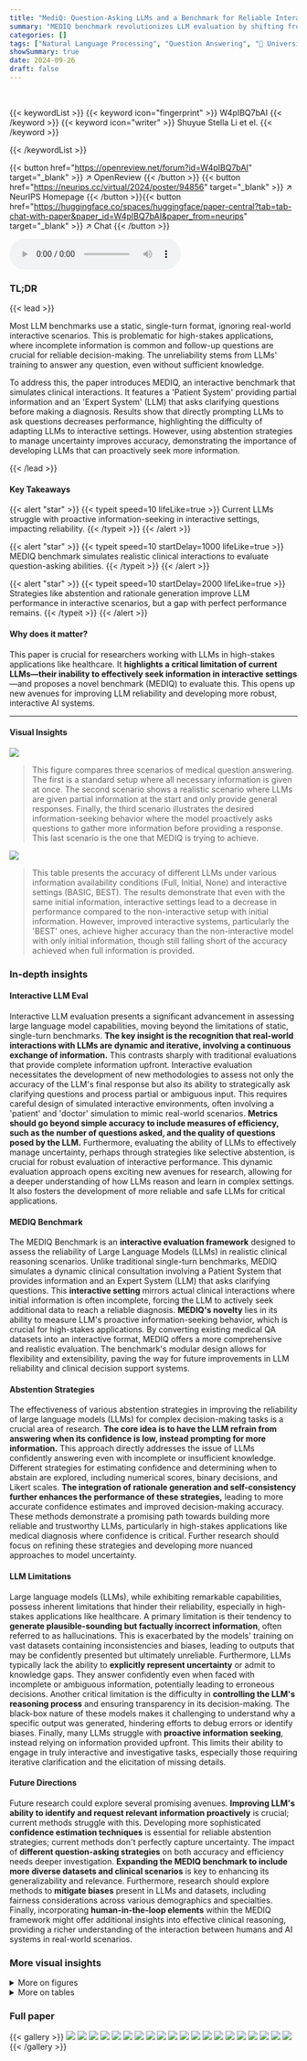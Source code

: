 ```yaml
---
title: "MediQ: Question-Asking LLMs and a Benchmark for Reliable Interactive Clinical Reasoning"
summary: "MEDIQ benchmark revolutionizes LLM evaluation by shifting from static to interactive clinical reasoning, revealing LLMs' struggles with proactive information-seeking and highlighting the importance of..."
categories: []
tags: ["Natural Language Processing", "Question Answering", "🏢 University of Washington",]
showSummary: true
date: 2024-09-26
draft: false
---
```


<br>

{{< keywordList >}}
{{< keyword icon="fingerprint" >}} W4pIBQ7bAI {{< /keyword >}}
{{< keyword icon="writer" >}} Shuyue Stella Li et el. {{< /keyword >}}
 
{{< /keywordList >}}

{{< button href="https://openreview.net/forum?id=W4pIBQ7bAI" target="_blank" >}}
↗ OpenReview
{{< /button >}}
{{< button href="https://neurips.cc/virtual/2024/poster/94856" target="_blank" >}}
↗ NeurIPS Homepage
{{< /button >}}{{< button href="https://huggingface.co/spaces/huggingface/paper-central?tab=tab-chat-with-paper&paper_id=W4pIBQ7bAI&paper_from=neurips" target="_blank" >}}
↗ Chat
{{< /button >}}



<audio controls>
    <source src="https://ai-paper-reviewer.com/W4pIBQ7bAI/podcast.wav" type="audio/wav">
    Your browser does not support the audio element.
</audio>


### TL;DR


{{< lead >}}

Most LLM benchmarks use a static, single-turn format, ignoring real-world interactive scenarios. This is problematic for high-stakes applications, where incomplete information is common and follow-up questions are crucial for reliable decision-making.  The unreliability stems from LLMs' training to answer any question, even without sufficient knowledge.

To address this, the paper introduces MEDIQ, an interactive benchmark that simulates clinical interactions. It features a 'Patient System' providing partial information and an 'Expert System' (LLM) that asks clarifying questions before making a diagnosis.  Results show that directly prompting LLMs to ask questions decreases performance, highlighting the difficulty of adapting LLMs to interactive settings. However, using abstention strategies to manage uncertainty improves accuracy, demonstrating the importance of developing LLMs that can proactively seek more information.

{{< /lead >}}


#### Key Takeaways

{{< alert "star" >}}
{{< typeit speed=10 lifeLike=true >}} Current LLMs struggle with proactive information-seeking in interactive settings, impacting reliability. {{< /typeit >}}
{{< /alert >}}

{{< alert "star" >}}
{{< typeit speed=10 startDelay=1000 lifeLike=true >}} MEDIQ benchmark simulates realistic clinical interactions to evaluate question-asking abilities. {{< /typeit >}}
{{< /alert >}}

{{< alert "star" >}}
{{< typeit speed=10 startDelay=2000 lifeLike=true >}} Strategies like abstention and rationale generation improve LLM performance in interactive scenarios, but a gap with perfect performance remains. {{< /typeit >}}
{{< /alert >}}

#### Why does it matter?
This paper is crucial for researchers working with LLMs in high-stakes applications like healthcare.  It **highlights a critical limitation of current LLMs—their inability to effectively seek information in interactive settings**—and proposes a novel benchmark (MEDIQ) to evaluate this. This opens up new avenues for improving LLM reliability and developing more robust, interactive AI systems.

------
#### Visual Insights



![](https://ai-paper-reviewer.com/W4pIBQ7bAI/figures_1_1.jpg)

> This figure compares three scenarios of medical question answering. The first is a standard setup where all necessary information is given at once. The second scenario shows a realistic scenario where LLMs are given partial information at the start and only provide general responses. Finally, the third scenario illustrates the desired information-seeking behavior where the model proactively asks questions to gather more information before providing a response. This last scenario is the one that MEDIQ is trying to achieve.





![](https://ai-paper-reviewer.com/W4pIBQ7bAI/tables_5_1.jpg)

> This table presents the accuracy of different LLMs under various information availability conditions (Full, Initial, None) and interactive settings (BASIC, BEST). The results demonstrate that even with the same initial information, interactive settings lead to a decrease in performance compared to the non-interactive setup with initial information.  However, improved interactive systems, particularly the 'BEST' ones, achieve higher accuracy than the non-interactive model with only initial information, though still falling short of the accuracy achieved when full information is provided.





### In-depth insights


#### Interactive LLM Eval
Interactive LLM evaluation presents a significant advancement in assessing large language model capabilities, moving beyond the limitations of static, single-turn benchmarks.  **The key insight is the recognition that real-world interactions with LLMs are dynamic and iterative, involving a continuous exchange of information.** This contrasts sharply with traditional evaluations that provide complete information upfront.  Interactive evaluation necessitates the development of new methodologies to assess not only the accuracy of the LLM's final response but also its ability to strategically ask clarifying questions and process partial or ambiguous input.  This requires careful design of simulated interactive environments, often involving a 'patient' and 'doctor' simulation to mimic real-world scenarios.  **Metrics should go beyond simple accuracy to include measures of efficiency, such as the number of questions asked, and the quality of questions posed by the LLM.** Furthermore, evaluating the ability of LLMs to effectively manage uncertainty, perhaps through strategies like selective abstention, is crucial for robust evaluation of interactive performance. This dynamic evaluation approach opens exciting new avenues for research, allowing for a deeper understanding of how LLMs reason and learn in complex settings.  It also fosters the development of more reliable and safe LLMs for critical applications.

#### MEDIQ Benchmark
The MEDIQ Benchmark is an **interactive evaluation framework** designed to assess the reliability of Large Language Models (LLMs) in realistic clinical reasoning scenarios. Unlike traditional single-turn benchmarks, MEDIQ simulates a dynamic clinical consultation involving a Patient System that provides information and an Expert System (LLM) that asks clarifying questions.  This **interactive setting** mirrors actual clinical interactions where initial information is often incomplete, forcing the LLM to actively seek additional data to reach a reliable diagnosis. **MEDIQ's novelty** lies in its ability to measure LLM's proactive information-seeking behavior, which is crucial for high-stakes applications.  By converting existing medical QA datasets into an interactive format, MEDIQ offers a more comprehensive and realistic evaluation.  The benchmark's modular design allows for flexibility and extensibility, paving the way for future improvements in LLM reliability and clinical decision support systems.

#### Abstention Strategies
The effectiveness of various abstention strategies in improving the reliability of large language models (LLMs) for complex decision-making tasks is a crucial area of research.  **The core idea is to have the LLM refrain from answering when its confidence is low, instead prompting for more information.** This approach directly addresses the issue of LLMs confidently answering even with incomplete or insufficient knowledge.  Different strategies for estimating confidence and determining when to abstain are explored, including numerical scores, binary decisions, and Likert scales.  **The integration of rationale generation and self-consistency further enhances the performance of these strategies,** leading to more accurate confidence estimates and improved decision-making accuracy.  These methods demonstrate a promising path towards building more reliable and trustworthy LLMs, particularly in high-stakes applications like medical diagnosis where confidence is critical.  Further research should focus on refining these strategies and developing more nuanced approaches to model uncertainty.

#### LLM Limitations
Large language models (LLMs), while exhibiting remarkable capabilities, possess inherent limitations that hinder their reliability, especially in high-stakes applications like healthcare.  A primary limitation is their tendency to **generate plausible-sounding but factually incorrect information**, often referred to as hallucinations.  This is exacerbated by the models' training on vast datasets containing inconsistencies and biases, leading to outputs that may be confidently presented but ultimately unreliable.  Furthermore, LLMs typically lack the ability to **explicitly represent uncertainty** or admit to knowledge gaps. They answer confidently even when faced with incomplete or ambiguous information, potentially leading to erroneous decisions.  Another critical limitation is the difficulty in **controlling the LLM's reasoning process** and ensuring transparency in its decision-making.  The black-box nature of these models makes it challenging to understand why a specific output was generated, hindering efforts to debug errors or identify biases. Finally, many LLMs struggle with **proactive information seeking**, instead relying on information provided upfront. This limits their ability to engage in truly interactive and investigative tasks, especially those requiring iterative clarification and the elicitation of missing details.

#### Future Directions
Future research could explore several promising avenues. **Improving LLM's ability to identify and request relevant information proactively** is crucial; current methods struggle with this.  Developing more sophisticated **confidence estimation techniques** is essential for reliable abstention strategies; current methods don't perfectly capture uncertainty.  The impact of **different question-asking strategies** on both accuracy and efficiency needs deeper investigation.  **Expanding the MEDIQ benchmark to include more diverse datasets and clinical scenarios** is key to enhancing its generalizability and relevance.   Furthermore, research should explore methods to **mitigate biases** present in LLMs and datasets, including fairness considerations across various demographics and specialties. Finally, incorporating **human-in-the-loop elements** within the MEDIQ framework might offer additional insights into effective clinical reasoning, providing a richer understanding of the interaction between humans and AI systems in real-world scenarios.


### More visual insights

<details>
<summary>More on figures
</summary>


![](https://ai-paper-reviewer.com/W4pIBQ7bAI/figures_2_1.jpg)

> This figure illustrates the MEDIQ benchmark's framework, which simulates a realistic clinical interaction.  The Patient System, possessing the complete patient record, responds to questions from the Expert System.  The Expert System, starting with incomplete information, determines if it has sufficient data to answer the medical question; if not, it asks follow-up questions to the Patient System. This process continues iteratively until the Expert System has enough information to answer the question confidently. The figure visually represents the information flow and decision-making process within the MEDIQ framework.


![](https://ai-paper-reviewer.com/W4pIBQ7bAI/figures_3_1.jpg)

> This figure shows the five steps involved in the Expert system: initial assessment, abstention, question generation, information integration, and decision making.  Each step is modular, making the system easily modifiable. The Abstention module is key, determining whether the system should answer the question or ask a follow-up question.  This decision is based on confidence level. The system proceeds to Question Generation if more information is needed and to Decision Making if confident.


![](https://ai-paper-reviewer.com/W4pIBQ7bAI/figures_6_1.jpg)

> This figure illustrates the difference between standard and realistic medical question-answering (QA) tasks.  Standard QA provides all necessary information upfront, while realistic QA mirrors real-world clinical scenarios where information is incomplete initially.  The figure emphasizes that effective clinical reasoning often involves a doctor proactively seeking additional details from the patient through follow-up questions, a process that current LLMs struggle to emulate. The MEDIQ framework aims to address this challenge.


![](https://ai-paper-reviewer.com/W4pIBQ7bAI/figures_7_1.jpg)

> This figure shows the performance of different abstention strategies on the iMEDQA dataset.  The x-axis represents the average conversation length (number of questions asked), and the y-axis represents the accuracy.  Different lines represent different strategies (BASIC, Average, Numerical, Binary, Scale) with and without self-consistency (SC) and rationale generation (RG). The figure demonstrates that incorporating rationale generation and self-consistency leads to improved accuracy.  The best performing strategy (Scale+RG+SC) significantly outperforms the baseline (BASIC).


![](https://ai-paper-reviewer.com/W4pIBQ7bAI/figures_8_1.jpg)

> This figure analyzes how the abstention module in the MEDIQ Expert system affects its performance.  Panel (a) shows the relationship between accuracy and the number of questions asked, varying the confidence threshold and whether the abstention response was included in the question generation process.  Panel (b) illustrates how rationale generation impacts the accuracy of confidence estimates over the course of the interaction. Panel (c) demonstrates how including the abstention response in the question generation process improves the model's accuracy, especially when combined with rationale generation and self-consistency.


![](https://ai-paper-reviewer.com/W4pIBQ7bAI/figures_24_1.jpg)

> This figure compares three scenarios of medical question answering.  The first shows a standard setup where all information is provided at once. The second shows a realistic scenario where only partial information is initially available, and current LLMs fail to adequately seek additional information. The third, representing the proposed MEDIQ framework, depicts the ideal scenario where the LLM proactively seeks further information through a conversational interaction.


![](https://ai-paper-reviewer.com/W4pIBQ7bAI/figures_26_1.jpg)

> This figure shows the performance of different abstention strategies in the MEDIQ benchmark on the iMEDQA dataset.  The x-axis represents the average conversation length (number of questions asked), and the y-axis represents the accuracy of the model. Different lines represent different abstention strategies (e.g., using a numerical confidence score, a Likert scale, or a binary decision), with and without rationale generation and self-consistency. The results demonstrate that incorporating rationale generation and self-consistency significantly improves accuracy, especially when using a Likert scale for confidence assessment.  The best-performing strategy (Scale+RG+SC) substantially surpasses the basic approach.


![](https://ai-paper-reviewer.com/W4pIBQ7bAI/figures_28_1.jpg)

> This figure shows the impact of interactive information-seeking on diagnostic accuracy across various medical specialties and difficulty levels of questions.  It highlights that interactive systems improve accuracy in some specialties, like ophthalmology,  but not all. The improvement is also more significant for more complex, clinically focused questions.


![](https://ai-paper-reviewer.com/W4pIBQ7bAI/figures_28_2.jpg)

> This figure compares three different scenarios of medical question answering. The standard setup (left) provides all necessary information at once, while the realistic setup (middle and right) only provides partial information initially.  Current LLMs struggle in the realistic scenario, giving only general responses (middle), while the desired behavior (right) would involve a doctor actively eliciting the necessary information through follow-up questions, which is the behavior that the MEDIQ benchmark aims to evaluate.


</details>




<details>
<summary>More on tables
</summary>


![](https://ai-paper-reviewer.com/W4pIBQ7bAI/tables_5_2.jpg)
> This table presents the results of evaluating the reliability of three different Patient System variants: Direct, Instruct, and Fact-Select.  The evaluation metrics used are Factuality and Relevance.  Factuality measures the percentage of statements in the Patient System's response that are supported by the information in the patient record. Relevance measures the average embedding semantic similarity between the generated response and the ground truth statement. The Fact-Select system significantly outperforms the other two systems in terms of factuality, while all three show relatively similar performance on relevance.

![](https://ai-paper-reviewer.com/W4pIBQ7bAI/tables_21_1.jpg)
> This table presents the results of a manual evaluation comparing three different variants of the Patient System: Direct, Instruct, and Fact-Select.  The 'Win Rate' column indicates the percentage of times each variant's response was judged as higher quality than the other variant's response in a pairwise comparison.  Fact-Select demonstrates a significantly higher win rate, suggesting it produces more factually accurate and complete responses compared to the Direct and Instruct variants.

![](https://ai-paper-reviewer.com/W4pIBQ7bAI/tables_23_1.jpg)
> This table presents the accuracy of different LLMs under various information availability levels.  It compares non-interactive settings (Full, Initial, None) with the interactive BASIC setting, where the LLM has the option to ask questions.  The results show that providing less information degrades accuracy.  While the BASIC interactive setting sometimes outperforms the non-interactive Initial setting, it still lags behind the non-interactive Full setting (where complete information is available).

![](https://ai-paper-reviewer.com/W4pIBQ7bAI/tables_24_1.jpg)
> This table compares the accuracy of different LLMs (Llama-3-8b, Llama-3-70b, GPT-3.5, GPT-4) under three different information availability levels (Full, Initial, None) and two interaction settings (Non-interactive, Interactive).  The 'Full' setup represents standard QA tasks where complete information is provided, while the 'Initial' and 'None' setups reflect realistic scenarios with incomplete or missing information. The 'BASIC' interactive setting allows LLMs to ask follow-up questions, highlighting their information-seeking ability. The 'BEST' interactive setting shows the improved accuracy after using additional techniques to address the challenges.  The table demonstrates that LLM performance degrades significantly when starting with limited information, even with the ability to ask questions. While advanced techniques can close the performance gap partially, there remains a considerable difference between ideal (full information) and realistic (limited information) scenarios.

![](https://ai-paper-reviewer.com/W4pIBQ7bAI/tables_25_1.jpg)
> This table presents the accuracy of different LLMs (Llama-3-8b, Llama-3-70b, GPT-3.5, GPT-4) under various information availability levels (Full, Initial, None) for two medical question answering tasks (iMEDQA, iCRAFT-MD).  It compares the performance of non-interactive models with an interactive model (BASIC) that allows the LLM to ask questions. The results demonstrate that while LLMs perform well with complete information, their accuracy significantly decreases in realistic scenarios with limited initial information and the ability to ask follow-up questions does not naturally improve their performance. The best performing interactive model (BEST) still lags behind the performance with complete information, showcasing a gap between idealized and real-world scenarios.

![](https://ai-paper-reviewer.com/W4pIBQ7bAI/tables_25_2.jpg)
> This table presents the accuracy of different LLMs across various information availability levels (Full, Initial, None) in both non-interactive and interactive settings.  The non-interactive setting serves as a baseline, while the interactive setting (BASIC) allows the LLM to ask questions. The results show that while LLMs perform well with complete information, their accuracy decreases significantly when information is incomplete, even when they have the ability to ask clarifying questions.  The 'BEST' column demonstrates improved performance, representing an optimized interactive system.

![](https://ai-paper-reviewer.com/W4pIBQ7bAI/tables_26_1.jpg)
> This table presents the accuracy of different LLMs (Llama-3-8b, Llama-3-70b, GPT-3.5, GPT-4) on two tasks (iMEDQA and iCRAFT-MD) under different information availability scenarios.  The 'Full' condition provides complete information, 'Initial' provides limited initial information, and 'None' provides no initial information.  The 'BASIC' setting allows the LLMs to ask questions interactively, while the 'BEST' setting represents the best performance achieved with improved question-asking strategies.  The table highlights the performance gap between models given complete information versus those only given partial information, even when allowed to ask clarifying questions.

![](https://ai-paper-reviewer.com/W4pIBQ7bAI/tables_27_1.jpg)
> This table presents the accuracy of different LLMs (Llama-3, GPT-3.5, GPT-4) under various information availability settings (Full, Initial, None).  The 'Full' setup provides complete information, the 'Initial' setup provides partial information (only age, gender, and chief complaint), and the 'None' setup provides no information.  The 'BASIC' setting allows the LLMs to ask questions interactively. The table shows how the accuracy changes across these conditions, highlighting the impact of interactive questioning. Bold values indicate where interactive performance exceeds the performance when only initial information was provided.

</details>




### Full paper

{{< gallery >}}
<img src="https://ai-paper-reviewer.com/W4pIBQ7bAI/1.png" class="grid-w50 md:grid-w33 xl:grid-w25" />
<img src="https://ai-paper-reviewer.com/W4pIBQ7bAI/2.png" class="grid-w50 md:grid-w33 xl:grid-w25" />
<img src="https://ai-paper-reviewer.com/W4pIBQ7bAI/3.png" class="grid-w50 md:grid-w33 xl:grid-w25" />
<img src="https://ai-paper-reviewer.com/W4pIBQ7bAI/4.png" class="grid-w50 md:grid-w33 xl:grid-w25" />
<img src="https://ai-paper-reviewer.com/W4pIBQ7bAI/5.png" class="grid-w50 md:grid-w33 xl:grid-w25" />
<img src="https://ai-paper-reviewer.com/W4pIBQ7bAI/6.png" class="grid-w50 md:grid-w33 xl:grid-w25" />
<img src="https://ai-paper-reviewer.com/W4pIBQ7bAI/7.png" class="grid-w50 md:grid-w33 xl:grid-w25" />
<img src="https://ai-paper-reviewer.com/W4pIBQ7bAI/8.png" class="grid-w50 md:grid-w33 xl:grid-w25" />
<img src="https://ai-paper-reviewer.com/W4pIBQ7bAI/9.png" class="grid-w50 md:grid-w33 xl:grid-w25" />
<img src="https://ai-paper-reviewer.com/W4pIBQ7bAI/10.png" class="grid-w50 md:grid-w33 xl:grid-w25" />
<img src="https://ai-paper-reviewer.com/W4pIBQ7bAI/11.png" class="grid-w50 md:grid-w33 xl:grid-w25" />
<img src="https://ai-paper-reviewer.com/W4pIBQ7bAI/12.png" class="grid-w50 md:grid-w33 xl:grid-w25" />
<img src="https://ai-paper-reviewer.com/W4pIBQ7bAI/13.png" class="grid-w50 md:grid-w33 xl:grid-w25" />
<img src="https://ai-paper-reviewer.com/W4pIBQ7bAI/14.png" class="grid-w50 md:grid-w33 xl:grid-w25" />
<img src="https://ai-paper-reviewer.com/W4pIBQ7bAI/15.png" class="grid-w50 md:grid-w33 xl:grid-w25" />
<img src="https://ai-paper-reviewer.com/W4pIBQ7bAI/16.png" class="grid-w50 md:grid-w33 xl:grid-w25" />
<img src="https://ai-paper-reviewer.com/W4pIBQ7bAI/17.png" class="grid-w50 md:grid-w33 xl:grid-w25" />
<img src="https://ai-paper-reviewer.com/W4pIBQ7bAI/18.png" class="grid-w50 md:grid-w33 xl:grid-w25" />
<img src="https://ai-paper-reviewer.com/W4pIBQ7bAI/19.png" class="grid-w50 md:grid-w33 xl:grid-w25" />
<img src="https://ai-paper-reviewer.com/W4pIBQ7bAI/20.png" class="grid-w50 md:grid-w33 xl:grid-w25" />
{{< /gallery >}}